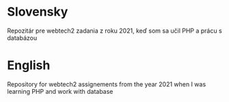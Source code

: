 # Slovensky
Repozitár pre webtech2 zadania z roku 2021, keď som sa učil PHP a prácu s databázou
 
# English
Repository for webtech2 assignements from the year 2021 when I was learning PHP and work with database
